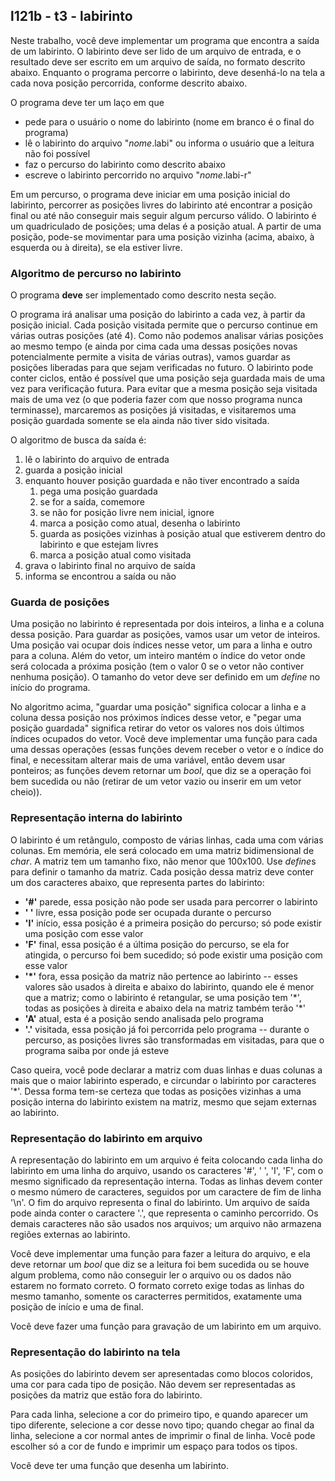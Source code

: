 ## l121b - t3 - labirinto

Neste trabalho, você deve implementar um programa que encontra a saída de um labirinto.
O labirinto deve ser lido de um arquivo de entrada, e o resultado deve ser escrito em um arquivo de saída, no formato descrito abaixo.
Enquanto o programa percorre o labirinto, deve desenhá-lo na tela a cada nova posição percorrida, conforme descrito abaixo.

O programa deve ter um laço em que
- pede para o usuário o nome do labirinto (nome em branco é o final do programa)
- lê o labirinto do arquivo "*nome*.labi" ou informa o usuário que a leitura não foi possível
- faz o percurso do labirinto como descrito abaixo
- escreve o labirinto percorrido no arquivo "*nome*.labi-r"

Em um percurso, o programa deve iniciar em uma posição inicial do labirinto, percorrer as posições livres do labirinto até encontrar a posição final ou até não conseguir mais seguir algum percurso válido.
O labirinto é um quadriculado de posições; uma delas é a posição atual. 
A partir de uma posição, pode-se movimentar para uma posição vizinha (acima, abaixo, à esquerda ou à direita), se ela estiver livre.


### Algoritmo de percurso no labirinto

O programa **deve** ser implementado como descrito nesta seção.

O programa irá analisar uma posição do labirinto a cada vez, à partir da posição inicial.
Cada posição visitada permite que o percurso continue em várias outras posições (até 4).
Como não podemos analisar várias posições ao mesmo tempo (e ainda por cima cada uma dessas posições novas potencialmente permite a visita de várias outras), vamos guardar as posições liberadas para que sejam verificadas no futuro.
O labirinto pode conter ciclos, então é possível que uma posição seja guardada mais de uma vez para verificação futura.
Para evitar que a mesma posição seja visitada mais de uma vez (o que poderia fazer com que nosso programa nunca terminasse), marcaremos as posições já visitadas, e visitaremos uma posição guardada somente se ela ainda não tiver sido visitada.

O algoritmo de busca da saída é:
   1. lê o labirinto do arquivo de entrada
   1. guarda a posição inicial
   2. enquanto houver posição guardada e não tiver encontrado a saída
      1. pega uma posição guardada
      2. se for a saída, comemore
      3. se não for posição livre nem inicial, ignore
      4. marca a posição como atual, desenha o labirinto
      5. guarda as posições vizinhas à posição atual que estiverem dentro do labirinto e que estejam livres
      6. marca a posição atual como visitada
   3. grava o labirinto final no arquivo de saída
   4. informa se encontrou a saída ou não

### Guarda de posições

Uma posição no labirinto é representada por dois inteiros, a linha e a coluna dessa posição.
Para guardar as posições, vamos usar um vetor de inteiros.
Uma posição vai ocupar dois índices nesse vetor, um para a linha e outro para a coluna.
Além do vetor, um inteiro mantém o índice do vetor onde será colocada a próxima posição (tem o valor 0 se o vetor não contiver nenhuma posição).
O tamanho do vetor deve ser definido em um *define* no início do programa.

No algoritmo acima, "guardar uma posição" significa colocar a linha e a coluna dessa posição nos próximos índices desse vetor, e "pegar uma posição guardada" significa retirar do vetor os valores nos dois últimos índices ocupados do vetor.
Você deve implementar uma função para cada uma dessas operações (essas funções devem receber o vetor e o índice do final, e necessitam alterar mais de uma variável, então devem usar ponteiros; as funções devem retornar um *bool*, que diz se a operação foi bem sucedida ou não (retirar de um vetor vazio ou inserir em um vetor cheio)).

### Representação interna do labirinto

O labirinto é um retângulo, composto de várias linhas, cada uma com várias colunas.
Em memória, ele será colocado em uma matriz bidimensional de *char*.
A matriz tem um tamanho fixo, não menor que 100x100.
Use *define*s para definir o tamanho da matriz.
Cada posição dessa matriz deve conter um dos caracteres abaixo, que representa partes do labirinto:
- **'#'** parede, essa posição não pode ser usada para percorrer o labirinto
- **' '** livre, essa posição pode ser ocupada durante o percurso
- **'I'** início, essa posição é a primeira posição do percurso; só pode existir uma posição com esse valor
- **'F'** final, essa posição é a última posição do percurso, se ela for atingida, o percurso foi bem sucedido; só pode existir uma posição com esse valor
- **'\*'** fora, essa posição da matriz não pertence ao labirinto -- esses valores são usados à direita e abaixo do labirinto, quando ele é menor que a matriz; como o labirinto é retangular, se uma posição tem '\*', todas as posições à direita e abaixo dela na matriz também terão '\*'
- **'A'** atual, esta é a posição sendo analisada pelo programa
- **'.'** visitada, essa posição já foi percorrida pelo programa -- durante o percurso, as posições livres são transformadas em visitadas, para que o programa saiba por onde já esteve

Caso queira, você pode declarar a matriz com duas linhas e duas colunas a mais que o maior labirinto esperado, e circundar o labirinto por caracteres '\*'. Dessa forma tem-se certeza que todas as posições vizinhas a uma posição interna do labirinto existem na matriz, mesmo que sejam externas ao labirinto.

### Representação do labirinto em arquivo

A representação do labirinto em um arquivo é feita colocando cada linha do labirinto em uma linha do arquivo, usando os caracteres '#', ' ', 'I', 'F', com o mesmo significado da representação interna.
Todas as linhas devem conter o mesmo número de caracteres, seguidos por um caractere de fim de linha '\n'.
O fim do arquivo representa o final do labirinto.
Um arquivo de saída pode ainda conter o caractere '.', que representa o caminho percorrido.
Os demais caracteres não são usados nos arquivos; um arquivo não armazena regiões externas ao labirinto.

Você deve implementar uma função para fazer a leitura do arquivo, e ela deve retornar um *bool* que diz se a leitura foi bem sucedida ou se houve algum problema, como não conseguir ler o arquivo ou os dados não estarem no formato correto.
O formato correto exige todas as linhas do mesmo tamanho, somente os caracterres permitidos, exatamente uma posição de início e uma de final.

Você deve fazer uma função para gravação de um labirinto em um arquivo.

### Representação do labirinto na tela

As posições do labirinto devem ser apresentadas como blocos coloridos, uma cor para cada tipo de posição.
Não devem ser representadas as posições da matriz que estão fora do labirinto.

Para cada linha, selecione a cor do primeiro tipo, e quando aparecer um tipo diferente, selecione a cor desse novo tipo; quando chegar ao final da linha, selecione a cor normal antes de imprimir o final de linha. Você pode escolher só a cor de fundo e imprimir um espaço para todos os tipos.

Você deve ter uma função que desenha um labirinto.
